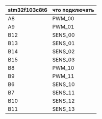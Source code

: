 | stm32f103c8t6 | что подключать		|
|---------------|-------------------------------|
| A8		| PWM_00			|
| A9		| PWM_01			|
| B12		| SENS_00			|
| B13		| SENS_01			|
| B14		| SENS_02			|
| B15		| SENS_03			|
| B8		| PWM_10			|
| B9		| PWM_11			|
| B6		| SENS_10			|
| B7		| SENS_11			|
| B10		| SENS_12			|
| B11		| SENS_13			|
